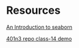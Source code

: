 # Resources

[An Introduction to seaborn](https://seaborn.pydata.org/introduction.html)

[401n3 repo class-14 demo](https://github.com/codefellows/seattle-code-python-401n3/blob/main/class-14/demo/demo.ipynb)
